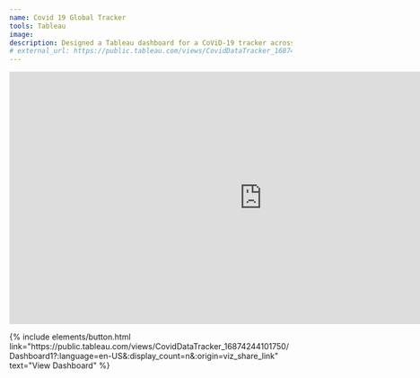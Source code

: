 ```yaml
---
name: Covid 19 Global Tracker
tools: Tableau
image: 
description: Designed a Tableau dashboard for a CoViD-19 tracker across the world
# external_url: https://public.tableau.com/views/CovidDataTracker_16874244101750/Dashboard1?:language=en-US&:display_count=n&:origin=viz_share_link
---
```


<iframe seamless frameborder="0" src="https://public.tableau.com/views/CovidDataTracker_16874244101750/Dashboard1?:embed=yes&:display_count=n&:showVizHome=no&:device=desktop" width = '900' height = '450' scrolling = 'yes' ></iframe>  

<p class="text-center">
{% include elements/button.html link="https://public.tableau.com/views/CovidDataTracker_16874244101750/Dashboard1?:language=en-US&:display_count=n&:origin=viz_share_link" text="View Dashboard" %}
</p>

